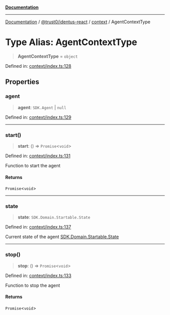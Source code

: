 [**Documentation**](../../../../README.md)

***

[Documentation](../../../../README.md) / [@trust0/identus-react](../../README.md) / [context](../README.md) / AgentContextType

# Type Alias: AgentContextType

> **AgentContextType** = `object`

Defined in: [context/index.ts:128](https://github.com/trust0-project/identus/blob/6482b5d54913fe08540bba553b4274f2423b6fd4/packages/identus-react/src/context/index.ts#L128)

## Properties

### agent

> **agent**: `SDK.Agent` \| `null`

Defined in: [context/index.ts:129](https://github.com/trust0-project/identus/blob/6482b5d54913fe08540bba553b4274f2423b6fd4/packages/identus-react/src/context/index.ts#L129)

***

### start()

> **start**: () => `Promise`\<`void`\>

Defined in: [context/index.ts:131](https://github.com/trust0-project/identus/blob/6482b5d54913fe08540bba553b4274f2423b6fd4/packages/identus-react/src/context/index.ts#L131)

Function to start the agent

#### Returns

`Promise`\<`void`\>

***

### state

> **state**: `SDK.Domain.Startable.State`

Defined in: [context/index.ts:137](https://github.com/trust0-project/identus/blob/6482b5d54913fe08540bba553b4274f2423b6fd4/packages/identus-react/src/context/index.ts#L137)

Current state of the agent
[SDK.Domain.Startable.State](https://github.com/hyperledger-identus/sdk-ts/blob/main/docs/sdk/modules/Domain.Protocols.Startable.md)

***

### stop()

> **stop**: () => `Promise`\<`void`\>

Defined in: [context/index.ts:133](https://github.com/trust0-project/identus/blob/6482b5d54913fe08540bba553b4274f2423b6fd4/packages/identus-react/src/context/index.ts#L133)

Function to stop the agent

#### Returns

`Promise`\<`void`\>
